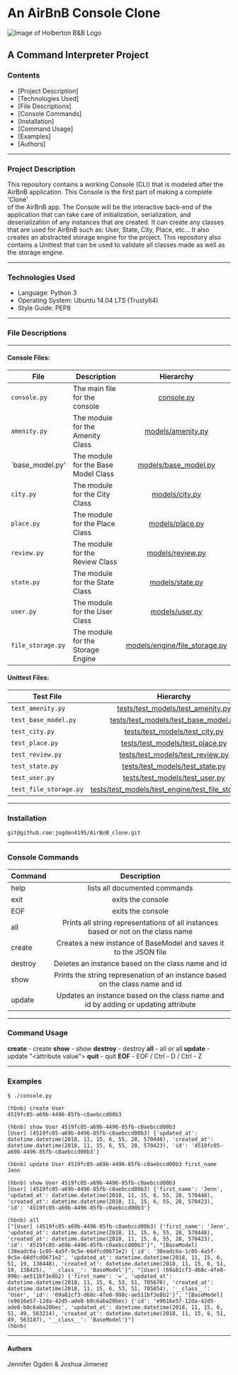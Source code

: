 # An AirBnB Console Clone
![Image of Holberton B&B Logo](https://s3.amazonaws.com/intranet-projects-files/holbertonschool-higher-level_programming+/263/HBTN-hbnb-Final.png)

## A Command Interpreter Project

### Contents
* [Project Description]
* [Technologies Used]
* [File Descriptions]
* [Console Commands]
* [Installation]
* [Command Usage]
* [Examples]
* [Authors]
---

### Project Description
This repository contains a working Console (CLI) that is modeled after the\
AirBnB application. This Console is the first part of making a complete 'Clone'\
of the AirBnB app.  The Console will be the interactive back-end of the\
application that can take care of initialization, serialization, and\
deserialization of any instances that are created.  It can create any classes\
that are used for AirBnB such as: User, State, City, Place, etc... It also\
creates an abstracted storage engine for the project. This repository also\
contains a Unittest that can be used to validate all classes made as well as\
the storage engine.

---

### Technologies Used
* Language: Python 3
* Operating System: Ubuntu 14.04 LTS (Trusty64)
* Style Guide: PEP8

---

### File Descriptions
---
#### Console Files:
| File | Description | Hierarchy |
| --------------- | -------------- |:--------------:|
| `console.py` | The main file for the console | [console.py](console.py) |
| `amenity.py` | The module for the Amenity Class | [models/amenity.py](models/amenity.py) |
| `base_model.py' | The module for the Base Model Class | [models/base_model.py](models/base_model.py) |
| `city.py` | The module for the City Class | [models/city.py](models/city.py) |
| `place.py` | The module for the Place Class | [models/place.py](models/place.py) |
| `review.py` | The module for the Review Class | [models/review.py](models/review.py) |
| `state.py` | The module for the State Class | [models/state.py](models/state.py) |
| `user.py` | The module for the User Class | [models/user.py](models/user.py)                    |
| `file_storage.py` | The module for the Storage Engine | [models/engine/file_storage.py](models/engine/file_storage.py) |

#### Unittest Files:
| Test File | Hierarchy |
| -------------- |:--------------:|
| `test_amenity.py` | [tests/test_models/test_amenity.py](tests/test_models/test_amenity.py) |
| `test_base_model.py`   | [tests/test_models/test_base_model.py](tests/test_models/test_base_model.py) |
| `test_city.py` | [tests/test_models/test_city.py](tests/test_models/test_city.py) |
| `test_place.py` | [tests/test_models/test_place.py](tests/test_models/test_place.py) |
| `test_review.py` | [tests/test_models/test_review.py](tests/test_models/test_review.py) |
| `test_state.py` | [tests/test_models/test_state.py](tests/test_models/test_state.py) |
| `test_user.py` | [tests/test_models/test_user.py](tests/test_models/test_user.py) |
| `test_file_storage.py` | [tests/test_models/test_engine/test_file_storage.py](tests/test_models/test_engine/test_file_storage.py) |

---

### Installation
```
git@github.com:jogden4195/AirBnB_clone.git
```

---

### Console Commands
| Command | Description |
| ------------- |:-------------:|
| help | lists all documented commands |
| exit | exits the console |
| EOF | exits the console |
| all | Prints all string representations of all instances based or not on the class name |
| create | Creates a new instance of BaseModel and saves it to the JSON file |
| destroy | Deletes an instance based on the class name and id |
| show | Prints the string represenation of an instance based on the class name and id |
| update | Updates an instance based on the class name and id by adding or updating attribute |

---

### Command Usage

**create** - create <class name>
**show** - show <class name> <id>
**destroy** - destroy <class name> <id>
**all** - all or all <class name>
**update** - update <class name> <id> <attribute name> "<attribute value">
**quit** - quit
**EOF** - EOF / Ctrl - D / Ctrl - Z

---

### Examples
```
$ ./console.py

(hbnb) create User
4519fc05-a69b-4496-85fb-c0aebccd00b3

(hbnb) show User 4519fc05-a69b-4496-85fb-c0aebccd00b3
[User] (4519fc05-a69b-4496-85fb-c0aebccd00b3) {'updated_at': datetime.datetime(2018, 11, 15, 6, 55, 28, 570448), 'created_at': datetime.datetime(2018, 11, 15, 6, 55, 28, 570423), 'id': '4519fc05-a69b-4496-85fb-c0aebccd00b3'}

(hbnb) update User 4519fc05-a69b-4496-85fb-c0aebccd00b3 first_name Jenn

(hbnb) show User 4519fc05-a69b-4496-85fb-c0aebccd00b3
[User] (4519fc05-a69b-4496-85fb-c0aebccd00b3) {'first_name': 'Jenn', 'updated_at': datetime.datetime(2018, 11, 15, 6, 55, 28, 570448), 'created_at': datetime.datetime(2018, 11, 15, 6, 55, 28, 570423), 'id': '4519fc05-a69b-4496-85fb-c0aebccd00b3'}

(hbnb) all
["[User] (4519fc05-a69b-4496-85fb-c0aebccd00b3) {'first_name': 'Jenn', 'updated_at': datetime.datetime(2018, 11, 15, 6, 55, 28, 570448), 'created_at': datetime.datetime(2018, 11, 15, 6, 55, 28, 570423), 'id': '4519fc05-a69b-4496-85fb-c0aebccd00b3'}", "[BaseModel] (38eadc6a-1c05-4a5f-9c5e-66dfcd0671e2) {'id': '38eadc6a-1c05-4a5f-9c5e-66dfcd0671e2', 'updated_at': datetime.datetime(2018, 11, 15, 6, 51, 19, 138448), 'created_at': datetime.datetime(2018, 11, 15, 6, 51, 19, 138425), '__class__': 'BaseModel'}", "[User] (69a81cf3-d68c-4fe0-998c-ae511bf3e8b2) {'first_name': '=', 'updated_at': datetime.datetime(2018, 11, 15, 6, 53, 51, 705678), 'created_at': datetime.datetime(2018, 11, 15, 6, 53, 51, 705654), '__class__': 'User', 'id': '69a81cf3-d68c-4fe0-998c-ae511bf3e8b2'}", "[BaseModel] (e9616e57-12da-42d5-ade8-b0c6aba20bec) {'id': 'e9616e57-12da-42d5-ade8-b0c6aba20bec', 'updated_at': datetime.datetime(2018, 11, 15, 6, 51, 49, 563214), 'created_at': datetime.datetime(2018, 11, 15, 6, 51, 49, 563187), '__class__': 'BaseModel'}"]
(hbnb)
```
---

#### Authors
Jennifer Ogden & Joshua Jimenez